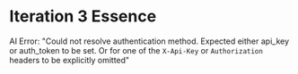 # Iteration 3 Essence

AI Error: "Could not resolve authentication method. Expected either api_key or auth_token to be set. Or for one of the `X-Api-Key` or `Authorization` headers to be explicitly omitted"